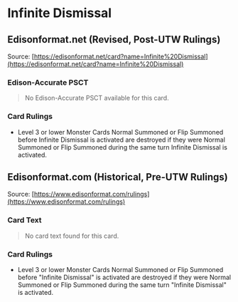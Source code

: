 # Infinite Dismissal

## Edisonformat.net (Revised, Post-UTW Rulings)

Source: [https://edisonformat.net/card?name=Infinite%20Dismissal](https://edisonformat.net/card?name=Infinite%20Dismissal)

### Edison-Accurate PSCT

> No Edison-Accurate PSCT available for this card.

### Card Rulings

*   Level 3 or lower Monster Cards Normal Summoned or Flip Summoned before Infinite Dismissal is activated are destroyed if they were Normal Summoned or Flip Summoned during the same turn Infinite Dismissal is activated.


## Edisonformat.com (Historical, Pre-UTW Rulings)

Source: [https://www.edisonformat.com/rulings](https://www.edisonformat.com/rulings)

### Card Text

> No card text found for this card.

### Card Rulings

*   Level 3 or lower Monster Cards Normal Summoned or Flip Summoned before "Infinite Dismissal" is activated are destroyed if they were Normal Summoned or Flip Summoned during the same turn "Infinite Dismissal" is activated.


